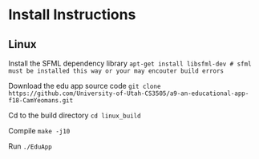 # Install Instructions


## Linux
Install the SFML dependency library
`apt-get install libsfml-dev # sfml must be installed this way or your may encouter build errors`

Download the edu app source code
`git clone https://github.com/University-of-Utah-CS3505/a9-an-educational-app-f18-CamYeomans.git`

Cd to the build directory
`cd linux_build`

Compile
`make -j10`

Run
`./EduApp`




